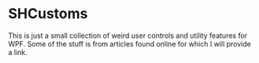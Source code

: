 # SHCustoms

This is just a small collection of weird user controls and utility features for WPF.
Some of the stuff is from articles found online for which I will provide a link.
